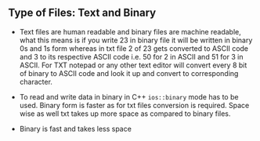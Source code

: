 ## Type of Files: Text and Binary

- Text files are human readable and binary files are machine readable, what this means is if you write 23 in binary file it will be written in binary 0s and 1s form whereas in txt file 2 of 23 gets converted to ASCII code and 3 to its respective ASCII code i.e. 50 for 2 in ASCII and 51 for 3 in ASCII. For TXT notepad or any other text editor will convert every 8 bit of binary to ASCII code and look it up and convert to corresponding character. 

- To read and write data in binary in C++ `ios::binary` mode has to be used. Binary form is faster as for txt files conversion is required. Space wise as well txt takes up more space as compared to binary files.

- Binary is fast and takes less space 
